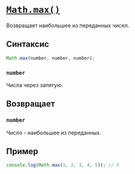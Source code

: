 # [`Math.max()`](../index.md)

Возвращает наибольшее из переданных чисел.

## Синтаксис

```js
Math.max(number, number, number);
```

### `number`

Числа через запятую.

## Возвращает

### `number`

Число - наибольшее из переданных.

## Пример

```js
console.log(Math.max(1, 2, 3, 4, 5)); // 5
```
